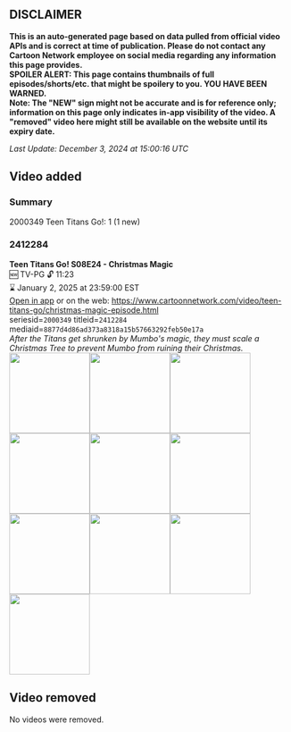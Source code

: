 ## DISCLAIMER
**This is an auto-generated page based on data pulled from official video APIs and is correct at time of publication. Please do not contact any Cartoon Network employee on social media regarding any information this page provides.**  
**SPOILER ALERT: This page contains thumbnails of full episodes/shorts/etc. that might be spoilery to you. YOU HAVE BEEN WARNED.**  
**Note: The "NEW" sign might not be accurate and is for reference only; information on this page only indicates in-app visibility of the video. A "removed" video here might still be available on the website until its expiry date.**  

_Last Update: December 3, 2024 at 15:00:16 UTC_
## Video added
### Summary
2000349 Teen Titans Go!: 1 (1 new)  
### 2412284
**Teen Titans Go! S08E24 - Christmas Magic**  
🆕 TV-PG 🔓 11:23  
⌛ January 2, 2025 at 23:59:00 EST  
[Open in app](https://cnvideo.sercomkc.org/redirector.html?type=cnapp&seriesid=2000349&titleid=2412284&mediaid=8877d4d86ad373a8318a15b57663292feb50e17a) or on the web: https://www.cartoonnetwork.com/video/teen-titans-go/christmas-magic-episode.html  
seriesid=`2000349` titleid=`2412284` mediaid=`8877d4d86ad373a8318a15b57663292feb50e17a`  
_After the Titans get shrunken by Mumbo's magic, they must scale a Christmas Tree to prevent Mumbo from ruining their Christmas._  
<a href="https://s3.amazonaws.com/cartoonorchestrator/2412284_001_1280x720.jpg"><img src="https://s3.amazonaws.com/cartoonorchestrator/2412284_001_640x360.jpg" height="144px" /></a><a href="https://s3.amazonaws.com/cartoonorchestrator/2412284_002_1280x720.jpg"><img src="https://s3.amazonaws.com/cartoonorchestrator/2412284_002_640x360.jpg" height="144px" /></a><a href="https://s3.amazonaws.com/cartoonorchestrator/2412284_003_1280x720.jpg"><img src="https://s3.amazonaws.com/cartoonorchestrator/2412284_003_640x360.jpg" height="144px" /></a><a href="https://s3.amazonaws.com/cartoonorchestrator/2412284_004_1280x720.jpg"><img src="https://s3.amazonaws.com/cartoonorchestrator/2412284_004_640x360.jpg" height="144px" /></a><a href="https://s3.amazonaws.com/cartoonorchestrator/2412284_005_1280x720.jpg"><img src="https://s3.amazonaws.com/cartoonorchestrator/2412284_005_640x360.jpg" height="144px" /></a><a href="https://s3.amazonaws.com/cartoonorchestrator/2412284_006_1280x720.jpg"><img src="https://s3.amazonaws.com/cartoonorchestrator/2412284_006_640x360.jpg" height="144px" /></a><a href="https://s3.amazonaws.com/cartoonorchestrator/2412284_007_1280x720.jpg"><img src="https://s3.amazonaws.com/cartoonorchestrator/2412284_007_640x360.jpg" height="144px" /></a><a href="https://s3.amazonaws.com/cartoonorchestrator/2412284_008_1280x720.jpg"><img src="https://s3.amazonaws.com/cartoonorchestrator/2412284_008_640x360.jpg" height="144px" /></a><a href="https://s3.amazonaws.com/cartoonorchestrator/2412284_009_1280x720.jpg"><img src="https://s3.amazonaws.com/cartoonorchestrator/2412284_009_640x360.jpg" height="144px" /></a><a href="https://s3.amazonaws.com/cartoonorchestrator/2412284_010_1280x720.jpg"><img src="https://s3.amazonaws.com/cartoonorchestrator/2412284_010_640x360.jpg" height="144px" /></a>
## Video removed
No videos were removed.  
